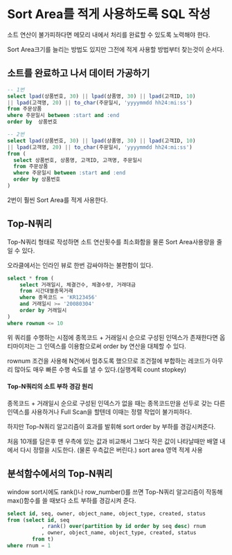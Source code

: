 # Sort Area를 적게 사용하도록 SQL 작성

소트 연산이 불가피하다면 메모리 내에서 처리를 완료할 수 있도록 노력해야 한다.

Sort Area크기를 늘리는 방법도 있지만 그전에 적게 사용할 방법부터 찾는것이 순서다.

## 소트를 완료하고 나서 데이터 가공하기

```sql
-- 1번
select lpad(상품번호, 30) || lpad(상품명, 30) || lpad(고객ID, 10)
|| lpad(고객명, 20) || to_char(주문일시, 'yyyymmdd hh24:mi:ss')
from 주문상품
where 주문일시 between :start and :end
order by  상품번호

-- 2번
select lpad(상품번호, 30) || lpad(상품명, 30) || lpad(고객ID, 10)
|| lpad(고객명, 20) || to_char(주문일시, 'yyyymmdd hh24:mi:ss')
from (
  select 상품번호, 상품명, 고객ID, 고객명, 주문일시
  from 주문상품
  where 주문일시 between :start and :end
  order by 상품번호
)
```

2번이 훨씬 Sort Area를 적게 사용한다.

## Top-N쿼리

Top-N쿼리 형태로 작성하면 소트 연산횟수를 최소화함을 물론 Sort Area사용량을 줄일 수 있다.

오라클에서는 인라인 뷰로 한번 감싸야하는 불편함이 있다.

```sql
select * from (
    select 거래일시, 체결건수, 체결수량, 거래대금
    from 시간대별종목거래
    where 종목코드 = 'KR123456'
    and 거래일시 >= '20080304'
    order by 거래일시
)
where rownum <= 10
```

위 쿼리를 수행하는 시점에 종목코드 + 거래일시 순으로 구성된 인덱스가 존재한다면 옵티마이저는 그 인덱스를 이용함으로써 order by 연산을 대체할 수 있다.

rownum 조건을 사용해 N건에서 멈추도록 했으므로 조건절에 부합하는 레코드가 아무리 많아도 매우 빠른 수행 속도를 낼 수 있다.(실행계획 count stopkey)

#### Top-N쿼리의 소트 부하 경감 원리

종목코드 + 거래일시 순으로 구성된 인덱스가 없을 때는 종목코드만을 선두로 갖는 다른 인덱스를 사용하거나 Full Scan을 할텐데 이때는 정렬 작업이 불가피하다.

하지만 Top-N쿼리 알고리즘이 효과를 발휘해 sort order by 부하를 경감시켜준다.

처음 10개를 담은후 맨 우측에 있는 값과 비교해서 그보다 작은 값이 나타날때만 배열 내에서 다시 정렬을 시도한다. (물론 우측값은 버린다.) sort area 영역 적게 사용

## 분석함수에서의 Top-N쿼리

window sort시에도 rank()나 row_number()를 쓰면 Top-N쿼리 알고리즘이 작동해 max()함수를 쓸 때보다 소트 부하를 경감시켜 준다.

```sql
select id, seq, owner, object_name, object_type, created, status
from (select id, seq
           , rank() over(partition by id order by seq desc) rnum
           , owner, object_name, object_type, created, status
        from t)
where rnum = 1

```
